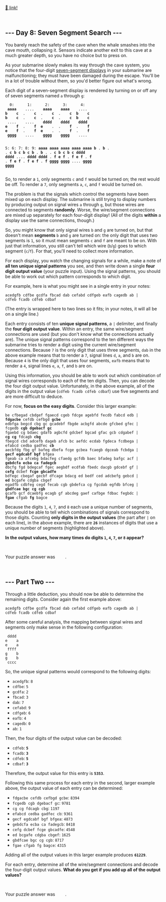 [🔗 link!]()

<br/>

<h2>--- Day 8: Seven Segment Search ---</h2>
<p>You barely reach the safety of the cave when the whale smashes into the cave mouth, collapsing it. Sensors indicate another exit to this cave at a much greater depth, so you have no choice but to press on.</p>
<p>As your submarine slowly makes its way through the cave system, you notice that the four-digit <a href="https://en.wikipedia.org/wiki/Seven-segment_display" target="_blank">seven-segment displays</a> in your submarine are malfunctioning; <span title="Yes, just the four-digit seven-segment ones. Whole batch must have been faulty.">they must have been damaged</span> during the escape. You'll be in a lot of trouble without them, so you'd better figure out what's wrong.</p>
<p>Each digit of a seven-segment display is rendered by turning on or off any of seven segments named <code>a</code> through <code>g</code>:</p>
<pre><code>  0:      1:      2:      3:      4:
 <b>aaaa</b>    ....    <b>aaaa    aaaa</b>    ....
<b>b    c</b>  .    <b>c</b>  .    <b>c</b>  .    <b>c  b    c</b>
<b>b    c</b>  .    <b>c</b>  .    <b>c</b>  .    <b>c  b    c</b>
 ....    ....    <b>dddd    dddd    dddd</b>
<b>e    f</b>  .    <b>f  e</b>    .  .    <b>f</b>  .    <b>f</b>
<b>e    f</b>  .    <b>f  e</b>    .  .    <b>f</b>  .    <b>f</b>
 <b>gggg</b>    ....    <b>gggg    gggg</b>    ....

  5:      6:      7:      8:      9:
 <b>aaaa    aaaa    aaaa    aaaa    aaaa</b>
<b>b</b>    .  <b>b</b>    .  .    <b>c  b    c  b    c</b>
<b>b</b>    .  <b>b</b>    .  .    <b>c  b    c  b    c</b>
 <b>dddd    dddd</b>    ....    <b>dddd    dddd</b>
.    <b>f  e    f</b>  .    <b>f  e    f</b>  .    <b>f</b>
.    <b>f  e    f</b>  .    <b>f  e    f</b>  .    <b>f</b>
 <b>gggg    gggg</b>    ....    <b>gggg    gggg</b>
</code></pre>
<p>So, to render a <code>1</code>, only segments <code>c</code> and <code>f</code> would be turned on; the rest would be off. To render a <code>7</code>, only segments <code>a</code>, <code>c</code>, and <code>f</code> would be turned on.</p>
<p>The problem is that the signals which control the segments have been mixed up on each display. The submarine is still trying to display numbers by producing output on signal wires <code>a</code> through <code>g</code>, but those wires are connected to segments <b>randomly</b>. Worse, the wire/segment connections are mixed up separately for each four-digit display! (All of the digits <b>within</b> a display use the same connections, though.)</p>
<p>So, you might know that only signal wires <code>b</code> and <code>g</code> are turned on, but that doesn't mean <b>segments</b> <code>b</code> and <code>g</code> are turned on: the only digit that uses two segments is <code>1</code>, so it must mean segments <code>c</code> and <code>f</code> are meant to be on. With just that information, you still can't tell which wire (<code>b</code>/<code>g</code>) goes to which segment (<code>c</code>/<code>f</code>). For that, you'll need to collect more information.</p>
<p>For each display, you watch the changing signals for a while, make a note of <b>all ten unique signal patterns</b> you see, and then write down a single <b>four digit output value</b> (your puzzle input). Using the signal patterns, you should be able to work out which pattern corresponds to which digit.</p>
<p>For example, here is what you might see in a single entry in your notes:</p>
<pre><code>acedgfb cdfbe gcdfa fbcad dab cefabd cdfgeb eafb cagedb ab |
cdfeb fcadb cdfeb cdbaf</code></pre>
<p>(The entry is wrapped here to two lines so it fits; in your notes, it will all be on a single line.)</p>
<p>Each entry consists of ten <b>unique signal patterns</b>, a <code>|</code> delimiter, and finally the <b>four digit output value</b>. Within an entry, the same wire/segment connections are used (but you don't know what the connections actually are). The unique signal patterns correspond to the ten different ways the submarine tries to render a digit using the current wire/segment connections. Because <code>7</code> is the only digit that uses three segments, <code>dab</code> in the above example means that to render a <code>7</code>, signal lines <code>d</code>, <code>a</code>, and <code>b</code> are on. Because <code>4</code> is the only digit that uses four segments, <code>eafb</code> means that to render a <code>4</code>, signal lines <code>e</code>, <code>a</code>, <code>f</code>, and <code>b</code> are on.</p>
<p>Using this information, you should be able to work out which combination of signal wires corresponds to each of the ten digits. Then, you can decode the four digit output value. Unfortunately, in the above example, all of the digits in the output value (<code>cdfeb fcadb cdfeb cdbaf</code>) use five segments and are more difficult to deduce.</p>
<p>For now, <b>focus on the easy digits</b>. Consider this larger example:</p>
<pre><code>be cfbegad cbdgef fgaecd cgeb fdcge agebfd fecdb fabcd edb |
<b>fdgacbe</b> cefdb cefbgd <b>gcbe</b>
edbfga begcd cbg gc gcadebf fbgde acbgfd abcde gfcbed gfec |
fcgedb <b>cgb</b> <b>dgebacf</b> <b>gc</b>
fgaebd cg bdaec gdafb agbcfd gdcbef bgcad gfac gcb cdgabef |
<b>cg</b> <b>cg</b> fdcagb <b>cbg</b>
fbegcd cbd adcefb dageb afcb bc aefdc ecdab fgdeca fcdbega |
efabcd cedba gadfec <b>cb</b>
aecbfdg fbg gf bafeg dbefa fcge gcbea fcaegb dgceab fcbdga |
<b>gecf</b> <b>egdcabf</b> <b>bgf</b> bfgea
fgeab ca afcebg bdacfeg cfaedg gcfdb baec bfadeg bafgc acf |
<b>gebdcfa</b> <b>ecba</b> <b>ca</b> <b>fadegcb</b>
dbcfg fgd bdegcaf fgec aegbdf ecdfab fbedc dacgb gdcebf gf |
<b>cefg</b> dcbef <b>fcge</b> <b>gbcadfe</b>
bdfegc cbegaf gecbf dfcage bdacg ed bedf ced adcbefg gebcd |
<b>ed</b> bcgafe cdgba cbgef
egadfb cdbfeg cegd fecab cgb gbdefca cg fgcdab egfdb bfceg |
<b>gbdfcae</b> <b>bgc</b> <b>cg</b> <b>cgb</b>
gcafb gcf dcaebfg ecagb gf abcdeg gaef cafbge fdbac fegbdc |
<b>fgae</b> cfgab <b>fg</b> bagce
</code></pre>
<p>Because the digits <code>1</code>, <code>4</code>, <code>7</code>, and <code>8</code> each use a unique number of segments, you should be able to tell which combinations of signals correspond to those digits. Counting <b>only digits in the output values</b> (the part after <code>|</code> on each line), in the above example, there are <code><b>26</b></code> instances of digits that use a unique number of segments (highlighted above).</p>
<p><b>In the output values, how many times do digits <code>1</code>, <code>4</code>, <code>7</code>, or <code>8</code> appear?</b></p>


<br/>

Your puzzle answer was `	`.


<br/>

<h2 id="part2">--- Part Two ---</h2>

<p>Through a little deduction, you should now be able to determine the remaining digits. Consider again the first example above:</p>
<pre><code>acedgfb cdfbe gcdfa fbcad dab cefabd cdfgeb eafb cagedb ab |
cdfeb fcadb cdfeb cdbaf</code></pre>
<p>After some careful analysis, the mapping between signal wires and segments only make sense in the following configuration:</p>
<pre><code> dddd
e    a
e    a
 ffff
g    b
g    b
 cccc
</code></pre>
<p>So, the unique signal patterns would correspond to the following digits:</p>
<ul>
<li><code>acedgfb</code>: <code>8</code></li>
<li><code>cdfbe</code>: <code>5</code></li>
<li><code>gcdfa</code>: <code>2</code></li>
<li><code>fbcad</code>: <code>3</code></li>
<li><code>dab</code>: <code>7</code></li>
<li><code>cefabd</code>: <code>9</code></li>
<li><code>cdfgeb</code>: <code>6</code></li>
<li><code>eafb</code>: <code>4</code></li>
<li><code>cagedb</code>: <code>0</code></li>
<li><code>ab</code>: <code>1</code></li>
</ul>
<p>Then, the four digits of the output value can be decoded:</p>
<ul>
<li><code>cdfeb</code>: <code><b>5</b></code></li>
<li><code>fcadb</code>: <code><b>3</b></code></li>
<li><code>cdfeb</code>: <code><b>5</b></code></li>
<li><code>cdbaf</code>: <code><b>3</b></code></li>
</ul>
<p>Therefore, the output value for this entry is <code><b>5353</b></code>.</p>
<p>Following this same process for each entry in the second, larger example above, the output value of each entry can be determined:</p>
<ul>
<li><code>fdgacbe cefdb cefbgd gcbe</code>: <code>8394</code></li>
<li><code>fcgedb cgb dgebacf gc</code>: <code>9781</code></li>
<li><code>cg cg fdcagb cbg</code>: <code>1197</code></li>
<li><code>efabcd cedba gadfec cb</code>: <code>9361</code></li>
<li><code>gecf egdcabf bgf bfgea</code>: <code>4873</code></li>
<li><code>gebdcfa ecba ca fadegcb</code>: <code>8418</code></li>
<li><code>cefg dcbef fcge gbcadfe</code>: <code>4548</code></li>
<li><code>ed bcgafe cdgba cbgef</code>: <code>1625</code></li>
<li><code>gbdfcae bgc cg cgb</code>: <code>8717</code></li>
<li><code>fgae cfgab fg bagce</code>: <code>4315</code></li>
</ul>
<p>Adding all of the output values in this larger example produces <code><b>61229</b></code>.</p>
<p>For each entry, determine all of the wire/segment connections and decode the four-digit output values. <b>What do you get if you add up all of the output values?</b></p>

<br/>

Your puzzle answer was `	`.

<br/>
